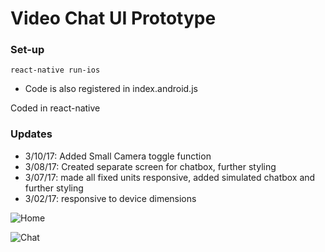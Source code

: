# Video Chat UI Prototype


### Set-up ###

```
react-native run-ios
```
* Code is also registered in index.android.js

Coded in react-native

### Updates ###

* 3/10/17: Added Small Camera toggle function
* 3/08/17: Created separate screen for chatbox, further styling
* 3/07/17: made all fixed units responsive, added simulated chatbox and further styling
* 3/02/17: responsive to device dimensions

![Home](https://cloud.githubusercontent.com/assets/13004645/24625697/d743e2e2-187d-11e7-8511-6e5fae7761de.png)

![Chat](https://cloud.githubusercontent.com/assets/13004645/24625700/d852dcba-187d-11e7-884e-0c8e2244e95f.png)

